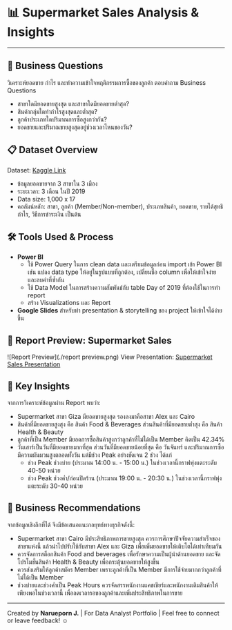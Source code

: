 # 📊 Supermarket Sales Analysis & Insights

---

## 🎯 Business Questions
วิเคราะห์ยอดขาย กำไร และทำความเข้าใจพฤติกรรมการซื้อของลูกค้า
ตอบคำถาม Business Questions
* สาขาใดมียอดขายสูงสุด และสาขาใดมียอดขายต่ำสุด?
* สินค้ากลุ่มใดทำกำไรสูงสุดและต่ำสุด?
* ลูกค้าประเภทใดปริมาณการซื้อสูงกว่ากัน?
* ยอดขายและปริมาณขายสูงสุดอยู่ช่วงเวลาไหนของวัน?

## 📋 Dataset Overview
Dataset: [Kaggle Link](https://www.kaggle.com/datasets/faresashraf1001/supermarket-sales)
* ข้อมูลยอดขายจาก 3 สาขาใน 3 เมือง
* ระยะเวลา: 3 เดือน ในปี 2019
* Data size: 1,000 x 17 
* คอลัมน์หลัก: สาขา, ลูกค้า (Member/Non-member), ประเภทสินค้า, ยอดขาย, รายได้สุทธิกำไร, วิธีการชำระเงิน เป็นต้น

## 🛠️ Tools Used & Process
* **Power BI**
   - ใช้ Power Query ในการ clean data และเตรียมข้อมูลก่อน import เข้า Power BI เช่น แปลง data type ให้อยู่ในรูปแบบที่ถูกต้อง, เปลี่ยนชื่อ column เพื่อให้เข้าใจง่าย และลบค่าที่ซ้ำกัน
   - ใช้ Data Model ในการสร้างความสัมพันธ์กับ table Day of 2019 ที่ต้องใช้ในการทำ report 
   - สร้าง Visualizations และ Report
* **Google Slides** สำหรับทำ presentation & storytelling ของ project ให้เข้าใจได้ง่ายขึ้น

## 🌄 Report Preview: Supermarket Sales
![Report Preview](./report preview.png)
View Presentation: [Supermarket Sales Presentation](https://docs.google.com/presentation/d/1YZsdNW8JvuJZGjVsojj8t3gujRozNylPAm6B0jq8uOo/edit?usp=sharing)

## 🧩 Key Insights
จากการวิเคราะห์ข้อมูลผ่าน Report พบว่า:
* Supermarket สาขา Giza มียอดขายสูงสุด รองลงมาคือสาขา Alex และ Cairo
* สินค้าที่มียอดขายสูงสุง คือ สินค้า Food & Beverages ส่วนสินค้าที่มียอดขายต่ำสุง คือ สินค้า Health & Beauty
* ลูกค้าที่เป็น Member มียอดการซื้อสินค้าสูงกว่าลูกค้าที่ไม่ได้เป็น Member คิดเป็น 42.34%
* วันเสาร์เป็นวันที่มียอดขายมากทึ่สุด ส่วนวันที่มียอดขายน้อยที่สุด คือ วันจันทร์ และปริมาณการซื้อมีความผันผวนสูงตลอดทั้งวัน แต่มีช่วง Peak อย่างชัดเจน 2 ช่วง ได้แก่
   - ช่วง Peak ช่วงบ่าย (ประมาณ 14:00 น. - 15:00 น.) ในช่วงเวลานี้กราฟพุ่งแตะระดับ 40-50 หน่วย 
   - ช่วง Peak ช่วงค่ำ/ก่อนปิดร้าน (ประมาณ 19:00 น. - 20:30 น.) ในช่วงเวลานี้กราฟพุ่งแตะระดับ 30-40 หน่วย 

## 🔰 Business Recommendations
จากข้อมูลเชิงลึกที่ได้ จึงมีข้อเสนอแนะกลยุทธ์ทางธุรกิจดังนี้:
* Supermarket สาขา Cairo มีประสิทธิภาพการขายสูงสุด ควรการศึกษาปัจจัยความสำเร็จของสาขาแห่งนี้ แล้วนำไปปรับใช้กับสาขา Alex และ Giza เพื่อเพิ่มยอดขายให้เติบโตได้เท่าเทียมกัน
* ควรจัดการสต็อกสินค้า Food and beverages เพื่อรักษาความเป็นผู้นำด้านยอดขาย และจัดโปรโมชั่นสินค้า Health & Beauty เพื่อกระตุ้นยอดขายให้สูงขึ้น
* ควรส่งเสริมให้ลูกค้าสมัคร Member เพราะลูกค้าที่เป็น Member มีการใช้จ่ายมากกว่าลูกค้าที่ไม่ได้เป็น Member
* ช่วงบ่ายและช่วงค่ำเป็น Peak Hours ควรจัดสรรพนักงานแคชเชียร์และพนักงานเติมสินค้าให้เพียงพอในช่วงเวลานี้ เพื่อลดเวลารอของลูกค้าและเพิ่มประสิทธิภาพในการขาย

---

Created by **Narueporn J.** | For Data Analyst Portfolio | Feel free to connect or leave feedback! ☺

